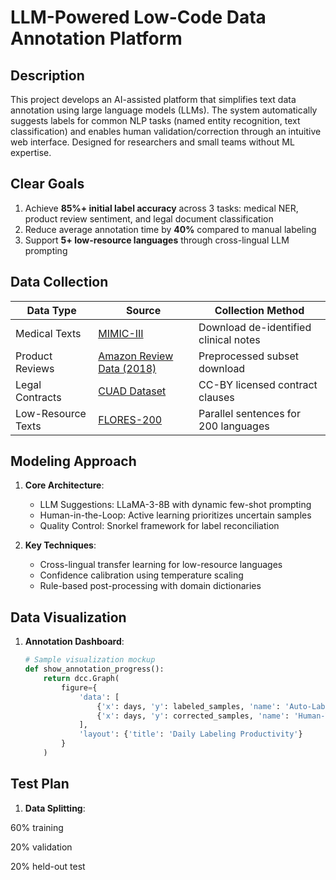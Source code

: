# LLM-Powered Low-Code Data Annotation Platform

## Description
This project develops an AI-assisted platform that simplifies text data annotation using large language models (LLMs). The system automatically suggests labels for common NLP tasks (named entity recognition, text classification) and enables human validation/correction through an intuitive web interface. Designed for researchers and small teams without ML expertise.

## Clear Goals
1. Achieve **85%+ initial label accuracy** across 3 tasks: medical NER, product review sentiment, and legal document classification
2. Reduce average annotation time by **40%** compared to manual labeling
3. Support **5+ low-resource languages** through cross-lingual LLM prompting

## Data Collection
| Data Type | Source | Collection Method |
|-----------|--------|-------------------|
| Medical Texts | [MIMIC-III](https://physionet.org/content/mimiciii/1.4/) | Download de-identified clinical notes |
| Product Reviews | [Amazon Review Data (2018)](https://nijianmo.github.io/amazon/index.html) | Preprocessed subset download |
| Legal Contracts | [CUAD Dataset](https://www.atl.law.berkeley.edu/cuad-dataset/) | CC-BY licensed contract clauses |
| Low-Resource Texts | [FLORES-200](https://github.com/facebookresearch/flores) | Parallel sentences for 200 languages |

## Modeling Approach
1. **Core Architecture**:
   - LLM Suggestions: LLaMA-3-8B with dynamic few-shot prompting
   - Human-in-the-Loop: Active learning prioritizes uncertain samples
   - Quality Control: Snorkel framework for label reconciliation

2. **Key Techniques**:
   - Cross-lingual transfer learning for low-resource languages
   - Confidence calibration using temperature scaling
   - Rule-based post-processing with domain dictionaries

## Data Visualization
1. **Annotation Dashboard**:
   ```python
   # Sample visualization mockup
   def show_annotation_progress():
       return dcc.Graph(
           figure={
               'data': [
                   {'x': days, 'y': labeled_samples, 'name': 'Auto-Labeled'},
                   {'x': days, 'y': corrected_samples, 'name': 'Human-Validated'}
               ],
               'layout': {'title': 'Daily Labeling Productivity'}
           }
       )

## Test Plan
1. **Data Splitting**:

60% training

20% validation

20% held-out test
